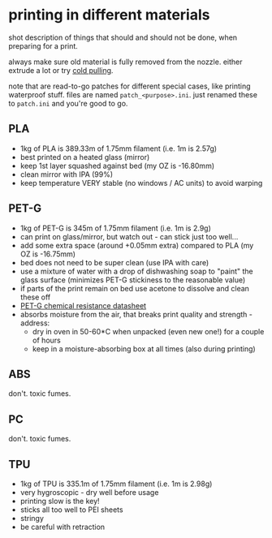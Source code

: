 # printing in different materials

shot description of things that should and should not be done, when preparing for a print.

always make sure old material is fully removed from the nozzle.
either extrude a lot or try [cold pulling](https://www.help.prusa3d.com/en/article/cold-pull_2075).

note that are read-to-go patches for different special cases, like printing waterproof stuff.
files are named `patch_<purpose>.ini`.
just renamed these to `patch.ini` and you're good to go.


## PLA

* 1kg of PLA is 389.33m of 1.75mm filament (i.e. 1m is 2.57g)
* best printed on a heated glass (mirror)
* keep 1st layer squashed against bed (my OZ is -16.80mm)
* clean mirror with IPA (99%)
* keep temperature VERY stable (no windows / AC units) to avoid warping


## PET-G

* 1kg of PET-G is 345m of 1.75mm filament (i.e. 1m is 2.9g)
* can print on glass/mirror, but watch out - can stick just too well...
* add some extra space (around +0.05mm extra) compared to PLA (my OZ is -16.75mm)
* bed does not need to be super clean (use IPA with care)
* use a mixture of water with a drop of dishwashing soap to "paint" the glass surface (minimizes PET-G stickiness to the reasonable value)
* if parts of the print remain on bed use acetone to dissolve and clean these off
* [PET-G chemical resistance datasheet](http://kmac-plastics.net/data/chemical/petg-chemical.htm)
* absorbs moisture from the air, that breaks print quality and strength - address:
  - dry in oven in 50-60*C when unpacked (even new one!) for a couple of hours
  - keep in a moisture-absorbing box at all times (also during printing)


## ABS

don't.
toxic fumes.


## PC

don't.
toxic fumes.


## TPU

* 1kg of TPU is 335.1m of 1.75mm filament (i.e. 1m is 2.98g)
* very hygroscopic - dry well before usage
* printing slow is the key!
* sticks all too well to PEI sheets
* stringy
* be careful with retraction
